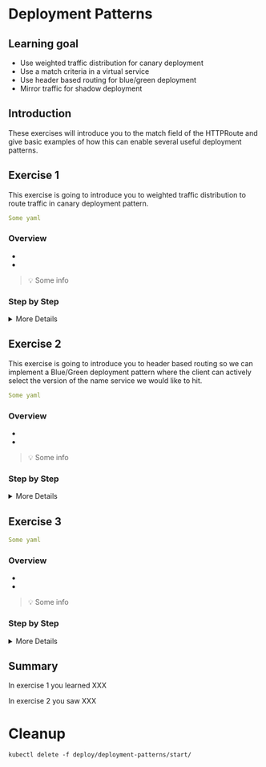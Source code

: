 [//]: # (Copyright, Eficode )
[//]: # (Origin: https://github.com/eficode-academy/istio-katas)
[//]: # (Tags: #sentences #kiali)

# Deployment Patterns

## Learning goal

- Use weighted traffic distribution for canary deployment
- Use a match criteria in a virtual service
- Use header based routing for blue/green deployment
- Mirror traffic for shadow deployment

## Introduction
These exercises will introduce you to the match field of the HTTPRoute and give 
basic examples of how this can enable several useful deployment patterns.

## Exercise 1

This exercise is going to introduce you to weighted traffic distribution to 
route traffic in canary deployment pattern.

```yaml
Some yaml
```

### Overview

- 
- 

> :bulb: Some info

### Step by Step
<details>
    <summary> More Details </summary>

* **Step**

```console
Some command
```

*** **Step****

```console
Some command
```

</details>

## Exercise 2

This exercise is going to introduce you to header based routing so we can 
implement a Blue/Green deployment pattern where the client can actively select 
the version of the name service we would like to hit.

```yaml
Some yaml
```

### Overview

- 
- 

> :bulb: Some info

### Step by Step
<details>
    <summary> More Details </summary>

* **Step**

```console
Some command
```

*** **Step****

```console
Some command
```

</details>

## Exercise 3



```yaml
Some yaml
```

### Overview

- 
- 

> :bulb: Some info

### Step by Step
<details>
    <summary> More Details </summary>

* **Step**

```console
Some command
```

*** **Step****

```console
Some command
```

</details>


## Summary

In exercise 1 you learned XXX

In exercise 2 you saw XXX 

# Cleanup

```console
kubectl delete -f deploy/deployment-patterns/start/
```
